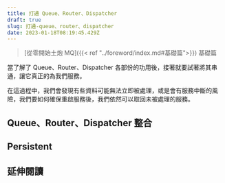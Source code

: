 ```yaml
---
title: 打通 Queue、Router、Dispatcher
draft: true
slug: 打通-queue、router、dispatcher
date: 2023-01-18T08:19:45.429Z
---
```


> [從零開始土炮 MQ]({{< ref "../foreword/index.md#基礎篇">}}) 基礎篇

當了解了 Queue、Router、Dispatcher 各部份的功用後，接著就要試著將其串通，讓它真正的為我們服務。

在這過程中，我們會發現有些資料可能無法立即被處理，或是會有服務中斷的風險，我們要如何確保重啟服務後，我們依然可以取回未被處理的服務。

<!--more-->

## Queue、Router、Dispatcher 整合

## Persistent

## 延伸閱讀
